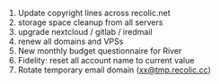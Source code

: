 1. Update copyright lines across recolic.net
2. storage space cleanup from all servers
3. upgrade nextcloud / gitlab / iredmail
4. renew all domains and VPSs
5. New monthly budget questionnaire for River
6. Fidelity: reset all account name to current value
7. Rotate temporary email domain (xx@tmp.recolic.cc)
